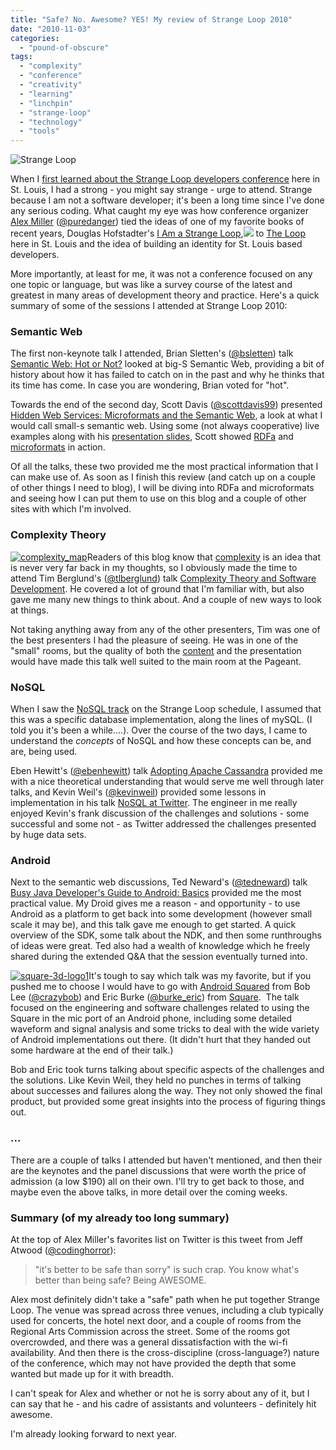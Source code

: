 ```yaml
---
title: "Safe? No. Awesome? YES! My review of Strange Loop 2010"
date: "2010-11-03"
categories: 
  - "pound-of-obscure"
tags: 
  - "complexity"
  - "conference"
  - "creativity"
  - "learning"
  - "linchpin"
  - "strange-loop"
  - "technology"
  - "tools"
---
```


![](https://gbrettmiller.files.wordpress.com/2010/10/strange-loop.jpg?w=150&h=150 "Strange Loop")

When I [first learned about the Strange Loop developers conference](http://strangeloopstl.wordpress.com/2009/04/06/i-am-a-strange-loop/) here in St. Louis, I had a strong - you might say strange - urge to attend. Strange because I am not a software developer; it's been a long time since I've done any serious coding. What caught my eye was how conference organizer [Alex Miller](http://tech.puredanger.com/about) ([@puredanger](http://twitter.com/puredanger)) tied the ideas of one of my favorite books of recent years, Douglas Hofstadter's [I Am a Strange Loop](http://www.amazon.com/gp/product/0465030793?ie=UTF8&tag=gbrettmiller-20&linkCode=as2&camp=1789&creative=9325&creativeASIN=0465030793),![](http://www.assoc-amazon.com/e/ir?t=gbrettmiller-20&l=as2&o=1&a=0465030793) to [The Loop](http://visittheloop.com/) here in St. Louis and the idea of building an identity for St. Louis based developers.

More importantly, at least for me, it was not a conference focused on any one topic or language, but was like a survey course of the latest and greatest in many areas of development theory and practice. Here's a quick summary of some of the sessions I attended at Strange Loop 2010:

### **Semantic Web**

The first non-keynote talk I attended, Brian Sletten's ([@bsletten](http://twitter.com/bsletten)) talk [Semantic Web: Hot or Not?](http://strangeloop2010.com/talks/14459) looked at big-S Semantic Web, providing a bit of history about how it has failed to catch on in the past and why he thinks that its time has come. In case you are wondering, Brian voted for "hot".

Towards the end of the second day, Scott Davis ([@scottdavis99](http://twitter.com/scottdavis99)) presented [Hidden Web Services: Microformats and the Semantic Web](http://strangeloop2010.com/talks/14460), a look at what I would call small-s semantic web. Using some (not always cooperative) live examples along with his [presentation slides](http://strangeloop2010.com/talk/presentation_file/14460/Davis-MicroFormats.pdf), Scott showed [RDFa](http://www.w3.org/TR/xhtml-rdfa-primer/) and [microformats](http://microformats.org/) in action.

Of all the talks, these two provided me the most practical information that I can make use of. As soon as I finish this review (and catch up on a couple of other things I need to blog), I will be diving into RDFa and microformats and seeing how I can put them to use on this blog and a couple of other sites with which I'm involved.

### **Complexity Theory**

[![](https://gbrettmiller.files.wordpress.com/2010/11/complexity_map1.png?w=300&h=217 "complexity_map")](http://strangeloop2010.com/talk/presentation_file/14461/Berglund-ComplexityTheory.pdf)Readers of this blog know that [complexity](http://blog.gbrettmiller.com/tag/complexity/) is an idea that is never very far back in my thoughts, so I obviously made the time to attend Tim Berglund's ([@tlberglund](http://twitter.com/tlberglund)) talk [Complexity Theory and Software Development](http://strangeloop2010.com/talks/14461). He covered a lot of ground that I'm familiar with, but also gave me many new things to think about. And a couple of new ways to look at things.

Not taking anything away from any of the other presenters, Tim was one of the best presenters I had the pleasure of seeing. He was in one of the "small" rooms, but the quality of both the [content](http://strangeloop2010.com/talk/presentation_file/14461/Berglund-ComplexityTheory.pdf "Complexity Theory and Software Development (.pdf)") and the presentation would have made this talk well suited to the main room at the Pageant.

### **NoSQL**

When I saw the [NoSQL track](http://strangeloop2010.com/talk/by_track/944) on the Strange Loop schedule, I assumed that this was a specific database implementation, along the lines of mySQL. (I told you it's been a while....). Over the course of the two days, I came to understand the _concepts_ of NoSQL and how these concepts can be, and are, being used.

Eben Hewitt's ([@ebenhewitt](http://twitter.com/ebenhewitt)) talk [Adopting Apache Cassandra](http://strangeloop2010.com/talks/14471) provided me with a nice theoretical understanding that would serve me well through later talks, and Kevin Weil's ([@kevinweil](http://twitter.com/kevinweil)) provided some lessons in implementation in his talk [NoSQL at Twitter](http://strangeloop2010.com/talks/14446). The engineer in me really enjoyed Kevin's frank discussion of the challenges and solutions - some successful and some not - as Twitter addressed the challenges presented by huge data sets.

### **Android**

Next to the semantic web discussions, Ted Neward's ([@tedneward](http://twitter.com/tedneward)) talk [Busy Java Developer's Guide to Android: Basics](http://strangeloop2010.com/talks/14448) provided me the most practical value. My Droid gives me a reason - and opportunity - to use Android as a platform to get back into some development (however small scale it may be), and this talk gave me enough to get started. A quick overview of the SDK, some talk about the NDK, and then some runthroughs of ideas were great. Ted also had a wealth of knowledge which he freely shared during the extended Q&A that the session eventually turned into.

[![](https://gbrettmiller.files.wordpress.com/2010/11/square-3d-logo1.png?w=300&h=300 "square-3d-logo1")](http://squareup.com)It's tough to say which talk was my favorite, but if you pushed me to choose I would have to go with [Android Squared](http://strangeloop2010.com/talks/14452) from Bob Lee ([@crazybob](http://twitter.com/crazybob)) and Eric Burke ([@burke\_eric](http://twitter.com/burke_eric)) from [Square](http://squareup.com).  The talk focused on the engineering and software challenges related to using the Square in the mic port of an Android phone, including some detailed waveform and signal analysis and some tricks to deal with the wide variety of Android implementations out there. (It didn't hurt that they handed out some hardware at the end of their talk.)

Bob and Eric took turns talking about specific aspects of the challenges and the solutions. Like Kevin Weil, they held no punches in terms of talking about successes and failures along the way. They not only showed the final product, but provided some great insights into the process of figuring things out.

### ...

There are a couple of talks I attended but haven't mentioned, and then their are the keynotes and the panel discussions that were worth the price of admission (a low $190) all on their own. I'll try to get back to those, and maybe even the above talks, in more detail over the coming weeks.

### Summary (of my already too long summary)

At the top of Alex Miller's favorites list on Twitter is this tweet from Jeff Atwood ([@codinghorror](http://twitter.com/codinghorror)):

> "it's better to be safe than sorry" is such crap. You know what's better than being safe? Being AWESOME.

Alex most definitely didn't take a "safe" path when he put together Strange Loop. The venue was spread across three venues, including a club typically used for concerts, the hotel next door, and a couple of rooms from the Regional Arts Commission across the street. Some of the rooms got overcrowded, and there was a general dissatisfaction with the wi-fi availability. And then there is the cross-discipline (cross-language?) nature of the conference, which may not have provided the depth that some wanted but made up for it with breadth.

I can't speak for Alex and whether or not he is sorry about any of it, but I can say that he - and his cadre of assistants and volunteers - definitely hit awesome.

I'm already looking forward to next year.
